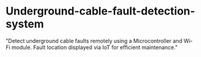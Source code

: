 # Underground-cable-fault-detection-system
"Detect underground cable faults remotely using a Microcontroller and Wi-Fi module. Fault location displayed via IoT for efficient maintenance."
